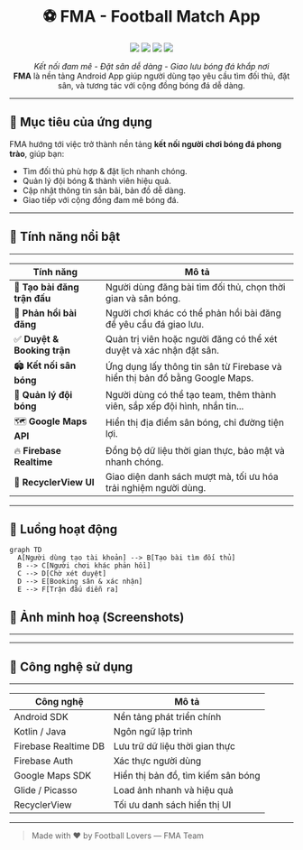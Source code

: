 <h1 align="center">⚽ FMA - Football Match App</h1>

<p align="center">
  <img src="https://img.shields.io/badge/Android-12%2B-brightgreen?style=flat-square" />
  <img src="https://img.shields.io/badge/Firebase-Backend-orange?style=flat-square" />
  <img src="https://img.shields.io/badge/Made%20with-Kotlin-blueviolet?style=flat-square" />
  <img src="https://img.shields.io/github/license/yourusername/fma-football-app?style=flat-square" />
</p>

<p align="center">
  <i>Kết nối đam mê - Đặt sân dễ dàng - Giao lưu bóng đá khắp nơi</i><br>
  <strong>FMA</strong> là nền tảng Android App giúp người dùng tạo yêu cầu tìm đối thủ, đặt sân, và tương tác với cộng đồng bóng đá dễ dàng.
</p>

---

## 🏁 Mục tiêu của ứng dụng

FMA hướng tới việc trở thành nền tảng **kết nối người chơi bóng đá phong trào**, giúp bạn:
- Tìm đối thủ phù hợp & đặt lịch nhanh chóng.
- Quản lý đội bóng & thành viên hiệu quả.
- Cập nhật thông tin sân bãi, bản đồ dễ dàng.
- Giao tiếp với cộng đồng đam mê bóng đá.

---

## 🌟 Tính năng nổi bật
--------------------------------------------------------------------------------------------------------------

| Tính năng                    | Mô tả                                                                       |
|------------------------------|-----------------------------------------------------------------------------|
| 📝 **Tạo bài đăng trận đấu** | Người dùng đăng bài tìm đối thủ, chọn thời gian và sân bóng.                |
| 🔄 **Phản hồi bài đăng**     | Người chơi khác có thể phản hồi bài đăng để yêu cầu đá giao lưu.            |
| ✅ **Duyệt & Booking trận**  | Quản trị viên hoặc người đăng có thể xét duyệt và xác nhận đặt sân.         |
| 🏟️ **Kết nối sân bóng**      | Ứng dụng lấy thông tin sân từ Firebase và hiển thị bản đồ bằng Google Maps. |
| 👥 **Quản lý đội bóng**      | Người dùng có thể tạo team, thêm thành viên, sắp xếp đội hình, nhắn tin...  |
| 🗺️ **Google Maps API**       | Hiển thị địa điểm sân bóng, chỉ đường tiện lợi.                             |
| 🔥 **Firebase Realtime**     | Đồng bộ dữ liệu thời gian thực, bảo mật và nhanh chóng.                     |
| 📲 **RecyclerView UI**       | Giao diện danh sách mượt mà, tối ưu hóa trải nghiệm người dùng.             |

--------------------------------------------------------------------------------------------------------------

## 🧭 Luồng hoạt động

```mermaid
graph TD
  A[Người dùng tạo tài khoản] --> B[Tạo bài tìm đối thủ]
  B --> C[Người chơi khác phản hồi]
  C --> D[Chờ xét duyệt]
  D --> E[Booking sân & xác nhận]
  E --> F[Trận đấu diễn ra]
```



## 📱 Ảnh minh hoạ (Screenshots)

> 

---




-------------------------------------------------------------

## 📡 Công nghệ sử dụng
-------------------------------------------------------------

| Công nghệ            | Mô tả                              |
|----------------------|------------------------------------|
| Android SDK          | Nền tảng phát triển chính          |
| Kotlin / Java        | Ngôn ngữ lập trình                 |
| Firebase Realtime DB | Lưu trữ dữ liệu thời gian thực     |
| Firebase Auth        | Xác thực người dùng                |
| Google Maps SDK      | Hiển thị bản đồ, tìm kiếm sân bóng |
| Glide / Picasso      | Load ảnh nhanh và hiệu quả         |
| RecyclerView         | Tối ưu danh sách hiển thị UI       |

-------------------------------------------------------------





> Made with ❤️ by Football Lovers — FMA Team
